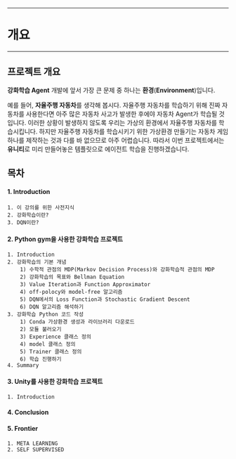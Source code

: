 
---
# 개요
---

## 프로젝트 개요

**강화학습 Agent** 개발에 앞서 가장 큰 문제 중 하나는 **환경**(**Environment**)입니다.

예를 들어, **자율주행 자동차**를 생각해 봅시다. 자율주행 자동차를 학습하기 위해 진짜 자동차를 사용한다면 아주 많은 자동차 사고가 발생한 후에야 자동차 Agent가 학습될 것입니다. 이러한 상황이 발생하지 않도록 우리는 가상의 환경에서 자율주행 자동차를 학습시킵니다.
하지만 자율주행 자동차를 학습시키기 위한 가상환경 만들기는 자동차 게임 하나를 제작하는 것과 다를 바 없으므로 아주 어렵습니다. 따라서 이번 프로젝트에서는 **유니티**로 미리 만들어놓은 템플릿으로 에이전트 학습을 진행하겠습니다.

## 목차

#### 1. Introduction

    1. 이 강의를 위한 사전지식
    2. 강화학습이란?
    3. DQN이란?

#### 2. Python gym을 사용한 강화학습 프로젝트

    1. Introduction
    2. 강화학습의 기본 개념
        1) 수학적 관점의 MDP(Markov Decision Process)와 강화학습적 관점의 MDP        
        2) 강화학습의 목표와 Bellman Equation
        3) Value Iteration과 Function Approximator
        4) off-polocy와 model-free 알고리즘
        5) DQN에서의 Loss Function과 Stochastic Gradient Descent
        6) DQN 알고리즘 해석하기
    3. 강화학습 Python 코드 작성
        1) Conda 가상환경 생성과 라이브러리 다운로드
        2) 모듈 불러오기
        3) Experience 클래스 정의
        4) model 클래스 정의
        5) Trainer 클래스 정의
        6) 학습 진행하기
    4. Summary

#### 3. Unity를 사용한 강화학습 프로젝트

    1. Introduction

#### 4. Conclusion

#### 5. Frontier
    
    1. META LEARNING
    2. SELF SUPERVISED

